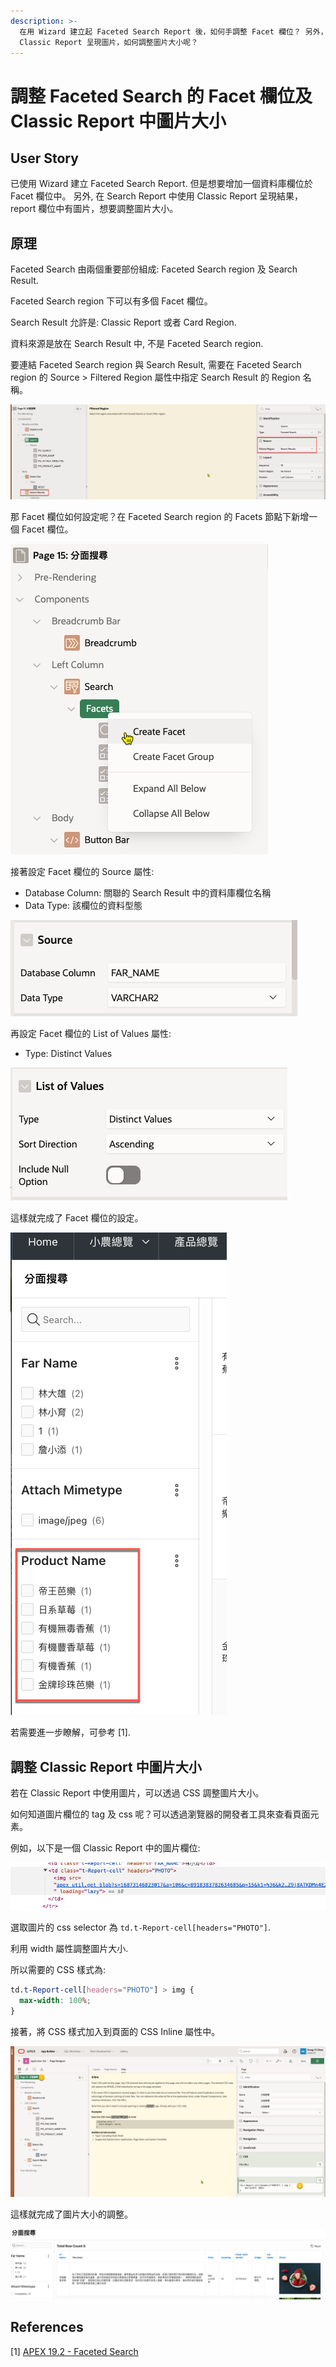 ```yaml
---
description: >-
  在用 Wizard 建立起 Faceted Search Report 後，如何手調整 Facet 欄位？ 另外，若在 Search Report  中使用
  Classic Report 呈現圖片，如何調整圖片大小呢？
---
```


# 調整 Faceted Search 的 Facet 欄位及Classic Report 中圖片大小

## User Story 

已使用 Wizard 建立 Faceted Search Report. 但是想要增加一個資料庫欄位於 Facet 欄位中。
另外, 在 Search Report 中使用 Classic Report 呈現結果，report 欄位中有圖片，想要調整圖片大小。


## 原理

Faceted Search 由兩個重要部份組成: Faceted Search region 及 Search Result.

Faceted Search region 下可以有多個 Facet 欄位。

Search Result 允許是: Classic Report 或者 Card Region.

資料來源是放在 Search Result 中, 不是 Faceted Search region.

要連結 Faceted Search region 與 Search Result, 需要在 Faceted Search region 的 Source > Filtered Region 屬性中指定 Search Result 的 Region 名稱。

![](img/24-05-10-16-38-25.png)

那 Facet 欄位如何設定呢？在 Faceted Search region 的 Facets 節點下新增一個 Facet 欄位。

![](img/24-05-10-16-40-37.png)

接著設定 Facet 欄位的 Source 屬性:
- Database Column: 關聯的 Search Result 中的資料庫欄位名稱
- Data Type: 該欄位的資料型態

![](img/24-05-10-16-43-53.png)

再設定 Facet 欄位的 List of Values 屬性:
- Type: Distinct Values 

![](img/24-05-10-16-43-43.png)


這樣就完成了 Facet 欄位的設定。

![](img/24-05-10-16-44-41.png)

若需要進一步瞭解，可參考 [1].

## 調整 Classic Report 中圖片大小

若在 Classic Report 中使用圖片，可以透過 CSS 調整圖片大小。

如何知道圖片欄位的 tag 及 css 呢？可以透過瀏覽器的開發者工具來查看頁面元素。

例如，以下是一個 Classic Report 中的圖片欄位:

![](img/24-05-10-16-46-03.png)

選取圖片的 css selector 為 `td.t-Report-cell[headers="PHOTO"]`.

利用 width 屬性調整圖片大小. 

所以需要的 CSS 樣式為:

```css
td.t-Report-cell[headers="PHOTO"] > img {
  max-width: 100%;
}
```

接著，將 CSS 樣式加入到頁面的 CSS Inline 屬性中。


![](img/24-05-10-16-49-43.png)

這樣就完成了圖片大小的調整。  

![](img/24-05-10-16-50-18.png)


## References

[1] [APEX 19.2 - Faceted Search](https://blogs.oracle.com/apex/post/apex-192-faceted-search)